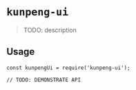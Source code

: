# `kunpeng-ui`

> TODO: description

## Usage

```
const kunpengUi = require('kunpeng-ui');

// TODO: DEMONSTRATE API
```
